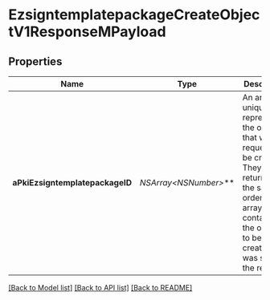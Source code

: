 # EzsigntemplatepackageCreateObjectV1ResponseMPayload

## Properties
Name | Type | Description | Notes
------------ | ------------- | ------------- | -------------
**aPkiEzsigntemplatepackageID** | **NSArray&lt;NSNumber*&gt;*** | An array of unique IDs representing the object that were requested to be created.  They are returned in the same order as the array containing the objects to be created that was sent in the request. | 

[[Back to Model list]](../README.md#documentation-for-models) [[Back to API list]](../README.md#documentation-for-api-endpoints) [[Back to README]](../README.md)


